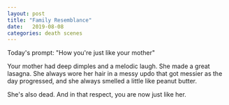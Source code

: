 ```yaml
---
layout: post
title: "Family Resemblance"
date:   2019-08-08
categories: death scenes
---
```

Today's prompt: "How you're just like your mother"

Your mother had deep dimples and a melodic laugh. She made a great lasagna. She always wore her hair in a messy updo that got messier as the day progressed, and she always smelled a little like peanut butter. 

She's also dead. And in that respect, you are now just like her.
